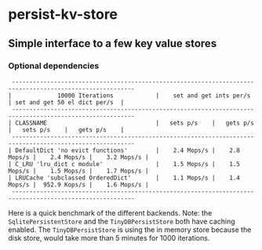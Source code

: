 # persist-kv-store

## Simple interface to a few key value stores

### Optional dependencies


```text
 ---------------------------------------------------------------------------------------------------------
|             10000 Iterations            |    set and get ints per/s     | set and get 50 el dict per/s  |
 ---------------------------------------------------------------------------------------------------------
| CLASSNAME                               |   sets p/s    |   gets p/s    |   sets p/s    |   gets p/s    |
 ---------------------------------------------------------------------------------------------------------
| DefaultDict 'no evict functions'        |    2.4 Mops/s |    2.8 Mops/s |    2.4 Mops/s |    3.2 Mops/s |
| C_LRU 'lru_dict c module'               |    1.5 Mops/s |    1.5 Mops/s |    1.5 Mops/s |    1.7 Mops/s |
| LRUCache 'subclassed OrderedDict'       |    1.1 Mops/s |    1.4 Mops/s |  952.9 Kops/s |    1.6 Mops/s |
 ---------------------------------------------------------------------------------------------------------

```

Here is a quick benchmark of the different backends. 
Note: the `SqlitePersistentStore` and the  `TinyDBPersistStore` both have caching enabled. 
The `TinyDBPersistStore` is using the in memory store because the disk store, would take 
more than 5 minutes for 1000 iterations.

```text

```

```text

```